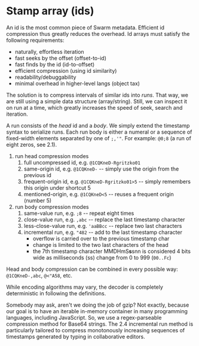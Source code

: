 # Stamp array (ids)

An id is the most common piece of Swarm metadata.
Efficient id compression thus greatly reduces the overhead.
Id arrays must satisfy the following requirements:

* naturally, effortless iteration
* fast seeks by the offset (offset-to-id)
* fast finds by the id (id-to-offset)
* efficient compression (using id similarity)
* readability/debuggability
* minimal overhead in higher-level langs (object tax)

The solution is to compress intervals of similar ids into *runs*.
That way, we are still using a simple data structure (array/string).
Still, we can inspect it on run at a time, which greatly increases the speed of seek, search and iteration.

A run consists of the *head* id and a *body*.
We simply extend the timestamp syntax to serialize runs.
Each run body is either a numeral or a sequence of fixed-width elements separated by one of `;,'"`.
For example: `@0;8` (a run of eight zeros, see 2.1).

1. run head compression modes
    1. full uncompressed id, e.g. `@1CQKneD-Rgritzko01`
    2. same-origin id, e.g. `@1CQKneD-` -- simply use the origin from the previous id
    3. frequent-origin id, e.g. `@1CQKneD-Rgritzko01>5` -- simply remembers this origin under shortcut 5
    4. mentioned-origin, e.g. `@1CQKneD<5` -- reuses a frequent origin (number 5)
2. run body compression modes
    1. same-value run, e.g. `;8` -- repeat eight times
    2. close-value run, e.g. `,abc` -- replace the last timestamp character
    3. less-close-value run, e.g. `'aaBBcc` -- replace two last characters
    4. incremental run, e.g. `"482` -- add to the last timestamp character
        * overflow is carried over to the previous timestamp char
        * change is limited to the two last characters of the head
        * the 7th timestamp character MMDHmS**s**snn is considered 4 bits wide as milliseconds (ss) change from 0 to 999 (`00..Fc`)  

Head and body compression can be combined in every possible way: `@1CQKneD-,abc`, `@<"A58`, etc.

While encoding algorithms may vary, the decoder is completely deterministic in following the definitions.

Somebody may ask, aren't we doing the job of gzip?
Not exactly, because our goal is to have an iterable in-memory container in many programming languages, including JavaScript.
So, we use a regex-parseable compression method for Base64 strings.
The 2.4 incremental run method is particularly tailored to compress monotonously increasing sequences of timestamps generated by typing in collaborative editors.
